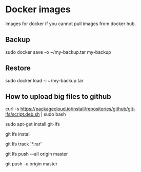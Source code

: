 # Docker images
Images for docker if you cannot pull images from docker hub.

## Backup
sudo docker save -o ~/my-backup.tar my-backup
## Restore
sudo docker load -i ~/my-backup.tar


## How to upload big files to github
curl -s https://packagecloud.io/install/repositories/github/git-lfs/script.deb.sh | sudo bash

sudo apt-get install git-lfs

git lfs install

git lfs track '*.rar'

git lfs push --all origin master

git push -u origin master



